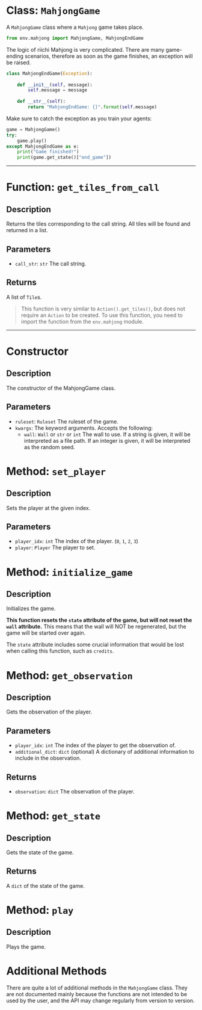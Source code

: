 # Class: `MahjongGame`

A `MahjongGame` class where a `Mahjong` game takes place.

```python
from env.mahjong import MahjongGame, MahjongEndGame
```

The logic of riichi Mahjong is very complicated. There are many
game-ending scenarios, therefore as soon as the game finishes, 
an exception will be raised.

```python
class MahjongEndGame(Exception):
    
    def __init__(self, message):
        self.message = message
        
    def __str__(self):
        return "MahjongEndGame: {}".format(self.message)
```

Make sure to catch the exception as you train your agents:

```python
game = MahjongGame()
try:
    game.play()
except MahjongEndGame as e:
    print("Game finished!")
    print(game.get_state()["end_game"])
```

---

# Function: `get_tiles_from_call`

## Description

Returns the tiles corresponding to the call string. All tiles will
be found and returned in a list.

## Parameters

- `call_str`: `str`
    The call string.

## Returns

A list of `Tile`s.

> This function is very similar to `Action().get_tiles()`, but does not require an `Action` to be created. To use this function, you need to import the function from the `env.mahjong` module.

---

# Constructor

## Description
        
The constructor of the MahjongGame class.

## Parameters

- `ruleset`: `Ruleset`
    The ruleset of the game.
- `kwargs`:
    The keyword arguments. Accepts the following:
    - `wall`: `Wall` or `str` or `int`
        The wall to use. If a string is given, it will be interpreted as a file
        path. If an integer is given, it will be interpreted as the random seed.

# Method: `set_player`

## Description

Sets the player at the given index.

## Parameters

- `player_idx`: `int`
    The index of the player. (`0`, `1`, `2`, `3`)
- `player`: `Player`
    The player to set.

# Method: `initialize_game`

## Description

Initializes the game.

**This function resets the `state` attribute of the game, but will
not reset the `wall` attribute.** This means that the wall will NOT
be regenerated, but the game will be started over again.

The `state` attribute includes some crucial information that would be lost
when calling this function, such as `credits`.

# Method: `get_observation`

## Description

Gets the observation of the player.

## Parameters

- `player_idx`: `int`
    The index of the player to get the observation of.
- `additional_dict`: `dict` (optional)
    A dictionary of additional information to include in the observation.

## Returns

- `observation`: `dict`
    The observation of the player.

# Method: `get_state`

## Description

Gets the state of the game.

## Returns

A `dict` of the state of the game.

# Method: `play`

## Description

Plays the game.

# Additional Methods

There are quite a lot of additional methods in the `MahjongGame` class.
They are not documented mainly because the functions are not intended
to be used by the user, and the API may change regularly from version
to version.
